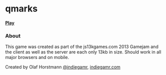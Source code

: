 qmarks
======

#### [Play](http://qmarks.jit.su)

### About

This game was created as part of the js13kgames.com 2013 Gamejam and the client as well as the server are each only 13kb in size.
Should work in all major browsers and on mobile.

Created by Olaf Horstmann [@indiegamr](http://twitter.com/indiegamr), [indiegamr.com](http://www.indiegamr.com)